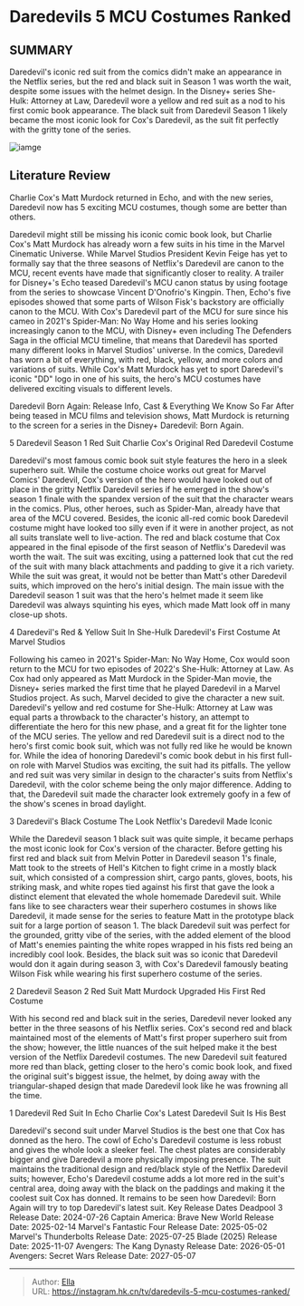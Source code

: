 # Daredevils 5 MCU Costumes Ranked


## SUMMARY 


 Daredevil&#39;s iconic red suit from the comics didn&#39;t make an appearance in the Netflix series, but the red and black suit in Season 1 was worth the wait, despite some issues with the helmet design. 
 In the Disney&#43; series She-Hulk: Attorney at Law, Daredevil wore a yellow and red suit as a nod to his first comic book appearance. 
 The black suit from Daredevil Season 1 likely became the most iconic look for Cox&#39;s Daredevil, as the suit fit perfectly with the gritty tone of the series. 

![iamge](https://static1.srcdn.com/wordpress/wp-content/uploads/wm/2024/01/charlie-cox-daredevil-s-red-and-yellow-suit-red-echo-suit-and-black-suit-with-the-red-one-like-blood-on-top-of-it.jpg)

## Literature Review
Charlie Cox&#39;s Matt Murdock returned in Echo, and with the new series, Daredevil now has 5 exciting MCU costumes, though some are better than others.




Daredevil might still be missing his iconic comic book look, but Charlie Cox&#39;s Matt Murdock has already worn a few suits in his time in the Marvel Cinematic Universe. While Marvel Studios President Kevin Feige has yet to formally say that the three seasons of Netflix&#39;s Daredevil are canon to the MCU, recent events have made that significantly closer to reality. A trailer for Disney&#43;&#39;s Echo teased Daredevil&#39;s MCU canon status by using footage from the series to showcase Vincent D&#39;Onofrio&#39;s Kingpin. Then, Echo&#39;s five episodes showed that some parts of Wilson Fisk&#39;s backstory are officially canon to the MCU.
With Cox&#39;s Daredevil part of the MCU for sure since his cameo in 2021&#39;s Spider-Man: No Way Home and his series looking increasingly canon to the MCU, with Disney&#43; even including The Defenders Saga in the official MCU timeline, that means that Daredevil has sported many different looks in Marvel Studios&#39; universe. In the comics, Daredevil has worn a bit of everything, with red, black, yellow, and more colors and variations of suits. While Cox&#39;s Matt Murdock has yet to sport Daredevil&#39;s iconic &#34;DD&#34; logo in one of his suits, the hero&#39;s MCU costumes have delivered exciting visuals to different levels.
            
 
 Daredevil Born Again: Release Info, Cast &amp; Everything We Know So Far 
After being teased in MCU films and television shows, Matt Murdock is returning to the screen for a series in the Disney&#43; Daredevil: Born Again. 













 








 5  Daredevil Season 1 Red Suit 
Charlie Cox&#39;s Original Red Daredevil Costume
        

Daredevil&#39;s most famous comic book suit style features the hero in a sleek superhero suit. While the costume choice works out great for Marvel Comics&#39; Daredevil, Cox&#39;s version of the hero would have looked out of place in the gritty Netflix Daredevil series if he emerged in the show&#39;s season 1 finale with the spandex version of the suit that the character wears in the comics. Plus, other heroes, such as Spider-Man, already have that area of the MCU covered. Besides, the iconic all-red comic book Daredevil costume might have looked too silly even if it were in another project, as not all suits translate well to live-action.
The red and black costume that Cox appeared in the final episode of the first season of Netflix&#39;s Daredevil was worth the wait. The suit was exciting, using a patterned look that cut the red of the suit with many black attachments and padding to give it a rich variety. While the suit was great, it would not be better than Matt&#39;s other Daredevil suits, which improved on the hero&#39;s initial design. The main issue with the Daredevil season 1 suit was that the hero&#39;s helmet made it seem like Daredevil was always squinting his eyes, which made Matt look off in many close-up shots.





 4  Daredevil&#39;s Red &amp; Yellow Suit In She-Hulk 
Daredevil&#39;s First Costume At Marvel Studios


 







Following his cameo in 2021&#39;s Spider-Man: No Way Home, Cox would soon return to the MCU for two episodes of 2022&#39;s She-Hulk: Attorney at Law. As Cox had only appeared as Matt Murdock in the Spider-Man movie, the Disney&#43; series marked the first time that he played Daredevil in a Marvel Studios project. As such, Marvel decided to give the character a new suit. Daredevil&#39;s yellow and red costume for She-Hulk: Attorney at Law was equal parts a throwback to the character&#39;s history, an attempt to differentiate the hero for this new phase, and a great fit for the lighter tone of the MCU series.
The yellow and red Daredevil suit is a direct nod to the hero&#39;s first comic book suit, which was not fully red like he would be known for. While the idea of honoring Daredevil&#39;s comic book debut in his first full-on role with Marvel Studios was exciting, the suit had its pitfalls. The yellow and red suit was very similar in design to the character&#39;s suits from Netflix&#39;s Daredevil, with the color scheme being the only major difference. Adding to that, the Daredevil suit made the character look extremely goofy in a few of the show&#39;s scenes in broad daylight.





 3  Daredevil&#39;s Black Costume 
The Look Netflix&#39;s Daredevil Made Iconic
        

While the Daredevil season 1 black suit was quite simple, it became perhaps the most iconic look for Cox&#39;s version of the character. Before getting his first red and black suit from Melvin Potter in Daredevil season 1&#39;s finale, Matt took to the streets of Hell&#39;s Kitchen to fight crime in a mostly black suit, which consisted of a compression shirt, cargo pants, gloves, boots, his striking mask, and white ropes tied against his first that gave the look a distinct element that elevated the whole homemade Daredevil suit.
While fans like to see characters wear their superhero costumes in shows like Daredevil, it made sense for the series to feature Matt in the prototype black suit for a large portion of season 1. The black Daredevil suit was perfect for the grounded, gritty vibe of the series, with the added element of the blood of Matt&#39;s enemies painting the white ropes wrapped in his fists red being an incredibly cool look. Besides, the black suit was so iconic that Daredevil would don it again during season 3, with Cox&#39;s Daredevil famously beating Wilson Fisk while wearing his first superhero costume of the series.





 2  Daredevil Season 2 Red Suit 
Matt Murdock Upgraded His First Red Costume


 







With his second red and black suit in the series, Daredevil never looked any better in the three seasons of his Netflix series. Cox&#39;s second red and black maintained most of the elements of Matt&#39;s first proper superhero suit from the show; however, the little nuances of the suit helped make it the best version of the Netflix Daredevil costumes. The new Daredevil suit featured more red than black, getting closer to the hero&#39;s comic book look, and fixed the original suit&#39;s biggest issue, the helmet, by doing away with the triangular-shaped design that made Daredevil look like he was frowning all the time.





 1  Daredevil Red Suit In Echo 
Charlie Cox&#39;s Latest Daredevil Suit Is His Best
        

Daredevil&#39;s second suit under Marvel Studios is the best one that Cox has donned as the hero. The cowl of Echo&#39;s Daredevil costume is less robust and gives the whole look a sleeker feel. The chest plates are considerably bigger and give Daredevil a more physically imposing presence. The suit maintains the traditional design and red/black style of the Netflix Daredevil suits; however, Echo&#39;s Daredevil costume adds a lot more red in the suit&#39;s central area, doing away with the black on the paddings and making it the coolest suit Cox has donned. It remains to be seen how Daredevil: Born Again will try to top Daredevil&#39;s latest suit.
   Key Release Dates             Deadpool 3 Release Date: 2024-07-26                   Captain America: Brave New World Release Date: 2025-02-14                  Marvel&#39;s Fantastic Four Release Date: 2025-05-02                  Marvel&#39;s Thunderbolts Release Date: 2025-07-25                  Blade (2025) Release Date: 2025-11-07                  Avengers: The Kang Dynasty  Release Date: 2026-05-01                   Avengers: Secret Wars Release Date: 2027-05-07      

---

> Author: [Ella](https://instagram.hk.cn/)  
> URL: https://instagram.hk.cn/tv/daredevils-5-mcu-costumes-ranked/  

